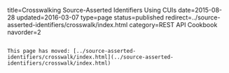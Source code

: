 title=Crosswalking Source-Asserted Identifiers Using CUIs
date=2015-08-28
updated=2016-03-07
type=page
status=published
redirect=../source-asserted-identifiers/crosswalk/index.html
category=REST API Cookbook
navorder=2
~~~~~~

This page has moved: [../source-asserted-identifiers/crosswalk/index.html](../source-asserted-identifiers/crosswalk/index.html)
